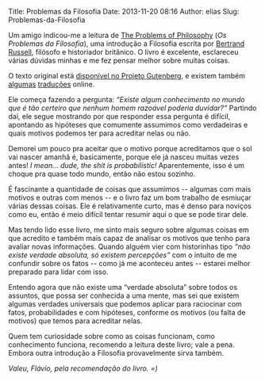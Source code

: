 Title: Problemas da Filosofia
Date: 2013-11-20 08:16
Author: elias
Slug: Problemas-da-Filosofia

Um amigo indicou-me a leitura de [The Problems of
Philosophy](http://en.wikipedia.org/wiki/The_Problems_of_Philosophy)
(*Os Problemas da Filosofia*), uma introdução a Filosofia escrita por
[Bertrand Russell](http://en.wikipedia.org/wiki/Bertrand_Russell),
filósofo e historiador britânico. O livro é excelente, esclareceu várias
dúvidas minhas e me fez pensar melhor sobre muitas coisas.

O texto original está [disponível no Projeto
Gutenberg](http://www.gutenberg.org/ebooks/5827), e existem também
[algumas](http://criticanarede.com/problemasdafilosofia.html)
[traduções](http://www.cfh.ufsc.br/~conte/russell.html) online.

Ele começa fazendo a pergunta: *“Existe algum conhecimento no mundo que
é tão certeiro que nenhum homem razoável poderia duvidar?”* Partindo
daí, ele segue mostrando por que responder essa pergunta é difícil,
apontando as hipóteses que comumente assumimos como verdadeiras e quais
motivos podemos ter para acreditar nelas ou não.

Demorei um pouco pra aceitar que o motivo porque acreditamos que o sol
vai nascer amanhã é, basicamente, porque ele já nasceu muitas vezes
antes! *I mean... dude, the shit is probabilistic!* Aparentemente, isso
é um choque pra quase todo mundo, então não estou sozinho.

É fascinante a quantidade de coisas que assumimos -- algumas com mais
motivos e outras com menos -- e o livro faz um bom trabalho de esmiuçar
várias dessas coisas. Ele é relativamente curto, mas é denso para
noviços como eu, então é meio difícil tentar resumir aqui o que se pode
tirar dele.

Mas tendo lido esse livro, me sinto mais seguro sobre algumas coisas em
que acredito e também mais capaz de analisar os motivos que tenho para
avaliar novas informações. Quando alguém vier com historinhas tipo *“não
existe verdade absoluta, só existem percepções”* com o intuito de me
confundir sobre os fatos -- como já me aconteceu antes -- estarei melhor
preparado para lidar com isso.

Entendo agora que não existe uma “verdade absoluta” sobre todos os
assuntos, que possa ser conhecida a uma mente, mas sei que existem
algumas verdades universais que podemos aplicar para raciocinar com
fatos, probabilidades e com hipóteses, conforme os motivos (ou falta de
motivos) que temos para acreditar nelas.

Quem tem curiosidade sobre como as coisas funcionam, como conhecimento
funciona, recomendo a leitura deste livro; vale a pena. Embora outra
introdução a Filosofia provavelmente sirva também.

*Valeu, Flávio, pela recomendação do livro. =)*
